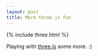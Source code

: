 ```yaml
---
layout: post
title: More three.js fun
---
```


{% include three.html %}

Playing with [three.js](https://threejs.org/) some more. :)

<script>
var loader = new THREE.FileLoader();
      loader.load( '../junk/shadTest.json', function ( text ) {

        var player = new APP.Player();
        player.load( JSON.parse( text ) );
        player.setSize( window.innerWidth, window.innerHeight );
        player.play();

        document.body.appendChild( player.dom );

        window.addEventListener( 'resize', function () {
          player.setSize( window.innerWidth, window.innerHeight );
        } );

        if ( location.search === '?edit' ) {
          var button = document.createElement( 'a' );
          button.id = 'edit';
          button.href = 'https://threejs.org/editor/#file=' + location.href.split( '/' ).slice( 0, - 1 ).join( '/' ) + '/app.json';
          button.target = '_blank';
          button.textContent = 'EDIT';
          document.body.appendChild( button );
        }

      } );
</script>



